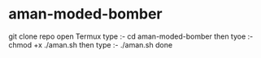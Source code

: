 # aman-moded-bomber 
git clone repo 
open Termux type :- cd aman-moded-bomber 
then tyoe :- chmod +x ./aman.sh
then type :- ./aman.sh
done
